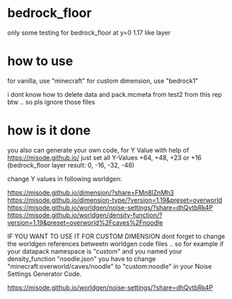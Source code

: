 # bedrock_floor
only some testing for bedrock_floor at y=0 1.17 like layer

# how to use
for vanilla, use "minecraft"
for custom dimension, use "bedrock1"

i dont know how to delete data and pack.mcmeta from test2 from this rep btw .. so pls ignore those files


# how is it done
you also can generate your own code, for Y Value with help of https://misode.github.io/
just set all Y-Values +64, +48, +23 or +16 (bedrock_floor layer result: 0, -16, -32, -48)

change Y values in following worldgen:

https://misode.github.io/dimension/?share=FMn8lZnMh3
https://misode.github.io/dimension-type/?version=1.19&preset=overworld
https://misode.github.io/worldgen/noise-settings/?share=dhQytbRk4P
https://misode.github.io/worldgen/density-function/?version=1.19&preset=overworld%2Fcaves%2Fnoodle

IF YOU WANT TO USE IT FOR CUSTOM DIMENSION
dont forget to change the worldgen references betweetn worldgen code files .. 
so for example if your datapack namespace is "custom" and you named your density_function "noodle.json" you have to change "minecraft:overworld/caves/noodle" to "custom:noodle" in your Noise Settings Generator Code.

https://misode.github.io/worldgen/noise-settings/?share=dhQytbRk4P

